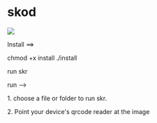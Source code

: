 # skod
<img src="https://i.postimg.cc/QCvn5mHW/imm.jpg"/>
<p align="left">
Install ==> 
<p align="left">
chmod +x install
./install  
<p align="left">
run  skr
<p align="left">
run  -->  
<p align="left">
1. choose a file or folder to run skr.
<p align="left">
2. Point your device's qrcode reader at the image
<p align="center">

